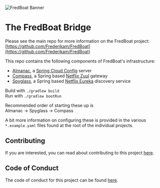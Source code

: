 ![FredBoat Banner](https://fred.moe/YY1.png)

# The FredBoat Bridge

Please see the main repo for more information on the FredBoat project: [https://github.com/Frederikam/FredBoat](https://github.com/Frederikam/FredBoat)

This repo contains the following components of FredBoat's infrastructure: 

- [Almanac](https://github.com/FredBoat/Bridge/blob/master/Almanac), a [Spring Cloud Config](https://cloud.spring.io/spring-cloud-config/spring-cloud-config.html) server 
- [Compass](https://github.com/FredBoat/Bridge/blob/master/Compass), a Spring based [Netflix Zuul](https://github.com/Netflix/zuul) gateway
- [Spyglass](https://github.com/FredBoat/Bridge/blob/master/Spyglass), a Spring based [Netflix Eureka](https://github.com/Netflix/eureka) discovery service


Build with `./gradlew build`  
Run with `./gradlew bootRun`

Recommended order of starting these up is  
Almanac -> Spyglass -> Compass

A bit more information on configuring these is provided in the various `*.example.yaml` files found at the root of the individual projects.


## Contributing
If you are interested, you can read about contributing to this project [here](https://github.com/Frederikam/FredBoat/blob/master/CONTRIBUTING.md).


## Code of Conduct
The code of conduct for this project can be found [here](https://github.com/Frederikam/FredBoat/blob/master/CODE_OF_CONDUCT.md).

